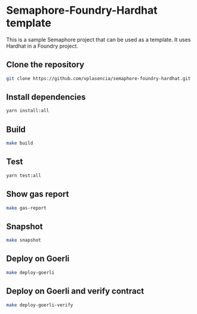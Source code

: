 # Semaphore-Foundry-Hardhat template

This is a sample Semaphore project that can be used as a template. It uses Hardhat in a Foundry project.

## Clone the repository

```bash
git clone https://github.com/vplasencia/semaphore-foundry-hardhat.git
```

## Install dependencies

```bash
yarn install:all
```

## Build

```bash
make build
```

## Test

```bash
yarn test:all
```

## Show gas report

```bash
make gas-report
```

## Snapshot

```bash
make snapshot
```

## Deploy on Goerli

```bash
make deploy-goerli
```

## Deploy on Goerli and verify contract

```bash
make deploy-goerli-verify
```
